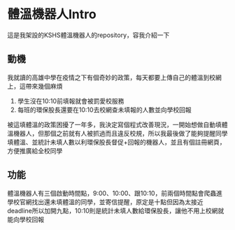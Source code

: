# 體溫機器人Intro

這是我架設的KSHS體溫機器人的repository，容我介紹一下

## 動機

我就讀的高雄中學在疫情之下有個奇妙的政策，每天都要上傳自己的體溫到校網上，這帶來幾個麻煩

1. 學生沒在10:10前填報就會被罰愛校服務
2. 每班的環保股長還要在10:10去校網查未填報的人數並向學校回報

被這填體溫的政策困擾了一年多，我決定寫個程式改善現況，一開始想做自動填體溫機器人，但那個之前就有人被抓過而且違反校規，所以我最後做了能夠提醒同學填體溫、並統計未填人數以利環保股長督促+回報的機器人，並且有個註冊網頁，方便推廣給全校同學

## 功能

體溫機器人有三個啟動時間點，9:00、10:00、跟10:10，前兩個時間點會爬蟲進學校官網找出還未填體溫的同學，並寄信提醒，原定是十點但因為太接近deadline所以加開九點，10:10則是統計未填人數給環保股長，讓他不用上校網就能向學校回報